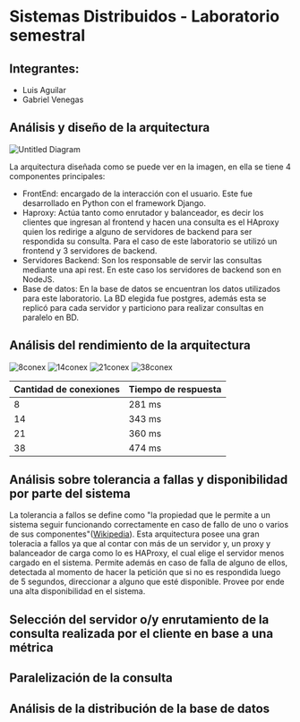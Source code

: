 # Sistemas Distribuidos - Laboratorio semestral

## Integrantes:
- Luis Aguilar 
- Gabriel Venegas

## Análisis y diseño de la arquitectura

![Untitled Diagram](https://user-images.githubusercontent.com/19898908/60762078-89582480-a025-11e9-8b5b-e7913a3dfe25.png)

La arquitectura diseñada como se puede ver en la imagen, en ella se tiene 4 componentes principales:
- FrontEnd: encargado de la interacción con el usuario. Este fue desarrollado en Python con el framework Django.
- Haproxy: Actúa tanto como enrutador y balanceador, es decir los clientes que ingresan al frontend y hacen una consulta es el HAproxy quien los redirige a alguno de servidores de backend para ser respondida su consulta. Para el caso de este laboratorio se utilizó un frontend y 3 servidores de backend.
- Servidores Backend: Son los responsable de servir las consultas mediante una api rest. En este caso los servidores de backend son en NodeJS.
- Base de datos: En la base de datos se encuentran los datos utilizados para este laboratorio. La BD elegida fue postgres, además esta se replicó para cada servidor y particiono para realizar consultas en paralelo en BD.
## Análisis del rendimiento de la arquitectura
![8conex](https://user-images.githubusercontent.com/19898908/60762844-39358e00-a036-11e9-9310-5e98bc7dbaac.PNG)
![14conex](https://user-images.githubusercontent.com/19898908/60762902-1e174e00-a037-11e9-968d-1cbea78c0b08.PNG)
![21conex](https://user-images.githubusercontent.com/19898908/60762852-566a5c80-a036-11e9-8de4-18d4006514fb.PNG)
![38conex](https://user-images.githubusercontent.com/19898908/60762854-5ff3c480-a036-11e9-905c-a5ad2a0dccd6.PNG)

| Cantidad de conexiones | Tiempo de respuesta |
|------------------------|---------------------|
| 8                      | 281 ms              |
| 14                     | 343 ms              |
| 21                     | 360 ms              |
| 38                     | 474 ms              |
## Análisis sobre tolerancia a fallas y disponibilidad por parte del sistema
La tolerancia a fallos se define como "la propiedad que le permite a un sistema seguir funcionando correctamente en caso de fallo de uno o varios de sus componentes"([Wikipedia](https://es.wikipedia.org/wiki/Diseño_de_tolerancia_a_fallos#Criterios)). Esta arquitectura posee una gran toleracia a fallos ya que al contar con más de un servidor y, un proxy y balanceador de carga como lo es HAProxy, el cual elige el servidor menos cargado en el sistema. Permite además en caso de falla de alguno de ellos, detectada al momento de hacer la petición que si no es respondida luego de 5 segundos, direccionar a alguno que esté disponible. Provee por ende una alta disponibilidad en el sistema.

## Selección del servidor o/y enrutamiento de la consulta realizada por el cliente en base a una métrica

## Paralelización de la consulta

## Análisis de la distribución de la base de datos
